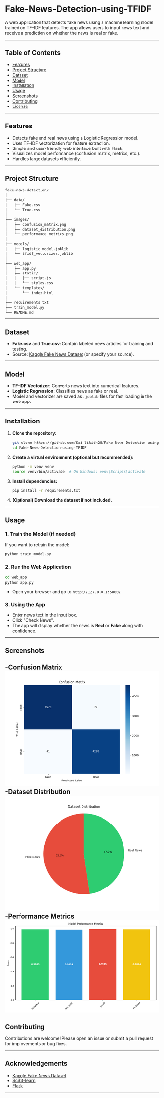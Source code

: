 # Fake-News-Detection-using-TFIDF

A web application that detects fake news using a machine learning model trained on TF-IDF features. The app allows users to input news text and receive a prediction on whether the news is real or fake.

---

## Table of Contents


- [Features](#features)
- [Project Structure](#project-structure)
- [Dataset](#dataset)
- [Model](#model)
- [Installation](#installation)
- [Usage](#usage)
- [Screenshots](#screenshots)
- [Contributing](#contributing)
- [License](#license)

---



## Features

- Detects fake and real news using a Logistic Regression model.
- Uses TF-IDF vectorization for feature extraction.
- Simple and user-friendly web interface built with Flask.
- Visualizes model performance (confusion matrix, metrics, etc.).
- Handles large datasets efficiently.

---

## Project Structure

```
fake-news-detection/
│
├── data/
│   ├── Fake.csv
│   └── True.csv
│
├── images/
│   ├── confusion_matrix.png
│   ├── dataset_distribution.png
│   └── performance_metrics.png
│
├── models/
│   ├── logistic_model.joblib
│   └── tfidf_vectorizer.joblib
│
├── web_app/
│   ├── app.py
│   ├── static/
│   │   ├── script.js
│   │   └── styles.css
│   └── templates/
│       └── index.html
│
├── requirements.txt
├── train_model.py
└── README.md
```

---

## Dataset

- **Fake.csv** and **True.csv**: Contain labeled news articles for training and testing.
- Source: [Kaggle Fake News Dataset](https://www.kaggle.com/clmentbisaillon/fake-and-real-news-dataset) (or specify your source).

---

## Model

- **TF-IDF Vectorizer**: Converts news text into numerical features.
- **Logistic Regression**: Classifies news as fake or real.
- Model and vectorizer are saved as `.joblib` files for fast loading in the web app.

---

## Installation

1. **Clone the repository:**

   ```bash
   git clone https://github.com/Sai-likith28/Fake-News-Detection-using-TFIDF.git
   cd Fake-News-Detection-using-TFIDF
   ```

2. **Create a virtual environment (optional but recommended):**

   ```bash
   python -m venv venv
   source venv/bin/activate  # On Windows: venv\Scripts\activate
   ```

3. **Install dependencies:**

   ```bash
   pip install -r requirements.txt
   ```

4. **(Optional) Download the dataset if not included.**

---

## Usage

### 1. **Train the Model (if needed)**

If you want to retrain the model:

```bash
python train_model.py
```

### 2. **Run the Web Application**

```bash
cd web_app
python app.py
```

- Open your browser and go to `http://127.0.0.1:5000/`

### 3. **Using the App**

- Enter news text in the input box.
- Click "Check News".
- The app will display whether the news is **Real** or **Fake** along with confidence.

---



## Screenshots
-Confusion Matrix
![Confusion Matrix](images/confusion_matrix.png)
-Dataset Distribution
![Dataset Distribution](images/dataset_distribution.png)
-Performance Metrics
![Performance Metrics](images/performance_metrics.png)
---

## Contributing

Contributions are welcome! Please open an issue or submit a pull request for improvements or bug fixes.

---

## Acknowledgements

- [Kaggle Fake News Dataset](https://www.kaggle.com/clmentbisaillon/fake-and-real-news-dataset)
- [Scikit-learn](https://scikit-learn.org/)
- [Flask](https://flask.palletsprojects.com/)

---
